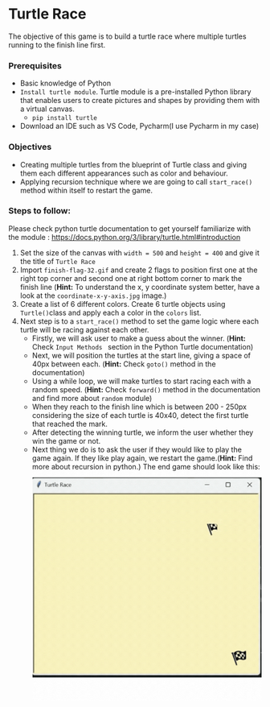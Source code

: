 # Turtle Race
The objective of this game is to build a turtle race
where multiple turtles running to the finish line first.
### Prerequisites
 - Basic knowledge of Python
 - ```Install turtle module```. Turtle module is a pre-installed Python library that enables users to create pictures and shapes by providing them with a virtual canvas.
    - ```pip install turtle```
 - Download an IDE such as VS Code, Pycharm(I use Pycharm in my case)

### Objectives
   - Creating multiple turtles from the blueprint of Turtle class and giving them each different appearances such as color and behaviour.
   - Applying recursion technique where we are going to call ```start_race()``` method within itself to restart the game.

### Steps to follow:
Please check python turtle documentation to get yourself familiarize with the module : https://docs.python.org/3/library/turtle.html#introduction
1. Set the size of the canvas with ```width = 500``` and ```height = 400``` and give it the title of ```Turtle Race```
2. Import ```finish-flag-32.gif``` and create 2 flags to position first one at the right top corner and second one at right bottom corner to mark the finish line (**Hint:** To understand the x, y coordinate system better, have a look at the ```coordinate-x-y-axis.jpg``` image.)
3. Create a list of 6 different colors. Create 6 turtle objects using ```Turtle()```class and apply each a color in the ```colors``` list. 
4. Next step is to  a ```start_race()``` method to set the game logic where each turtle will be racing against each other.
   - Firstly, we will ask user to make a guess about the winner. (**Hint:** Check ```Input Methods ``` section in the Python Turtle documentation)
   - Next, we will position the turtles at the start line, giving a space of 40px between each. (**Hint:** Check ```goto()``` method in the documentation)
   - Using a while loop, we will make turtles to start racing each with a random speed. (**Hint:** Check ```forward()``` method in the documentation and find more about ```random``` module)
   - When they reach to the finish line which is between 200 - 250px considering the size of each turtle is 40x40, detect the first turtle that reached the mark.
   - After detecting the winning turtle, we inform the user whether they win the game or not.
   - Next thing we do is to ask the user if they would like to play the game again. If they like play again, we restart the game.(**Hint:** Find more about recursion in python.)
The end game should look like this:
![Alt Text](turtlerace.gif)